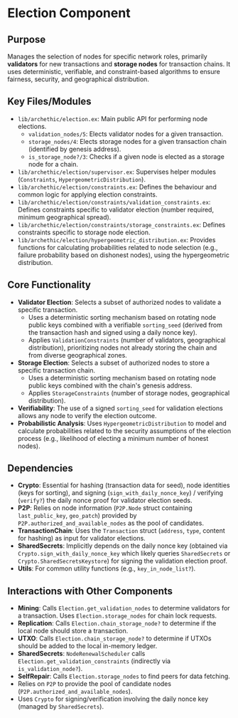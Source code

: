 # Election Component

## Purpose

Manages the selection of nodes for specific network roles, primarily **validators** for new transactions and **storage nodes** for transaction chains. It uses deterministic, verifiable, and constraint-based algorithms to ensure fairness, security, and geographical distribution.

## Key Files/Modules

*   `lib/archethic/election.ex`: Main public API for performing node elections.
    *   `validation_nodes/5`: Elects validator nodes for a given transaction.
    *   `storage_nodes/4`: Elects storage nodes for a given transaction chain (identified by genesis address).
    *   `is_storage_node?/3`: Checks if a given node is elected as a storage node for a chain.
*   `lib/archethic/election/supervisor.ex`: Supervises helper modules (`Constraints`, `HypergeometricDistribution`).
*   `lib/archethic/election/constraints.ex`: Defines the behaviour and common logic for applying election constraints.
*   `lib/archethic/election/constraints/validation_constraints.ex`: Defines constraints specific to validator election (number required, minimum geographical spread).
*   `lib/archethic/election/constraints/storage_constraints.ex`: Defines constraints specific to storage node election.
*   `lib/archethic/election/hypergeometric_distribution.ex`: Provides functions for calculating probabilities related to node selection (e.g., failure probability based on dishonest nodes), using the hypergeometric distribution.

## Core Functionality

*   **Validator Election**: Selects a subset of authorized nodes to validate a specific transaction.
    *   Uses a deterministic sorting mechanism based on rotating node public keys combined with a verifiable `sorting_seed` (derived from the transaction hash and signed using a daily nonce key).
    *   Applies `ValidationConstraints` (number of validators, geographical distribution), prioritizing nodes not already storing the chain and from diverse geographical zones.
*   **Storage Election**: Selects a subset of authorized nodes to store a specific transaction chain.
    *   Uses a deterministic sorting mechanism based on rotating node public keys combined with the chain's genesis address.
    *   Applies `StorageConstraints` (number of storage nodes, geographical distribution).
*   **Verifiability**: The use of a signed `sorting_seed` for validation elections allows any node to verify the election outcome.
*   **Probabilistic Analysis**: Uses `HypergeometricDistribution` to model and calculate probabilities related to the security assumptions of the election process (e.g., likelihood of electing a minimum number of honest nodes).

## Dependencies

*   **Crypto**: Essential for hashing (transaction data for seed), node identities (keys for sorting), and signing (`sign_with_daily_nonce_key`) / verifying (`verify?`) the daily nonce proof for validator election seeds.
*   **P2P**: Relies on node information (`P2P.Node` struct containing `last_public_key`, `geo_patch`) provided by `P2P.authorized_and_available_nodes` as the pool of candidates.
*   **TransactionChain**: Uses the `Transaction` struct (`address`, `type`, content for hashing) as input for validator elections.
*   **SharedSecrets**: Implicitly depends on the daily nonce key (obtained via `Crypto.sign_with_daily_nonce_key` which likely queries `SharedSecrets` or `Crypto.SharedSecretsKeystore`) for signing the validation election proof.
*   **Utils**: For common utility functions (e.g., `key_in_node_list?`).

## Interactions with Other Components

*   **Mining**: Calls `Election.get_validation_nodes` to determine validators for a transaction. Uses `Election.storage_nodes` for chain lock requests.
*   **Replication**: Calls `Election.chain_storage_node?` to determine if the local node should store a transaction.
*   **UTXO**: Calls `Election.chain_storage_node?` to determine if UTXOs should be added to the local in-memory ledger.
*   **SharedSecrets**: `NodeRenewalScheduler` calls `Election.get_validation_constraints` (indirectly via `is_validation_node?`).
*   **SelfRepair**: Calls `Election.storage_nodes` to find peers for data fetching.
*   Relies on `P2P` to provide the pool of candidate nodes (`P2P.authorized_and_available_nodes`).
*   Uses `Crypto` for signing/verification involving the daily nonce key (managed by `SharedSecrets`). 